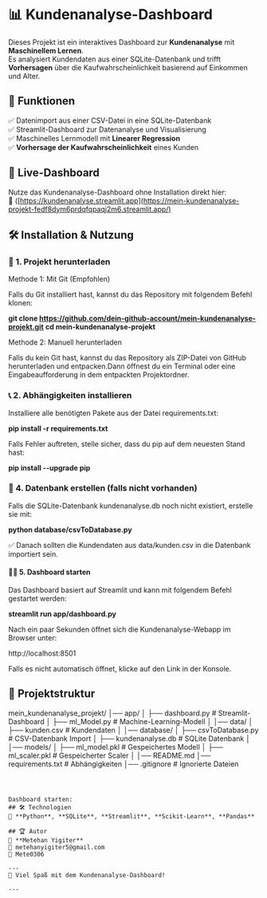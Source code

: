 # 📊 Kundenanalyse-Dashboard

Dieses Projekt ist ein interaktives Dashboard zur **Kundenanalyse** mit **Maschinellem Lernen**.  
Es analysiert Kundendaten aus einer SQLite-Datenbank und trifft **Vorhersagen** über die Kaufwahrscheinlichkeit basierend auf Einkommen und Alter.

## 🚀 Funktionen
✅ Datenimport aus einer CSV-Datei in eine SQLite-Datenbank  
✅ Streamlit-Dashboard zur Datenanalyse und Visualisierung  
✅ Maschinelles Lernmodell mit **Linearer Regression**  
✅ **Vorhersage der Kaufwahrscheinlichkeit** eines Kunden  


## 🚀 Live-Dashboard
Nutze das Kundenanalyse-Dashboard ohne Installation direkt hier:  
🔗 ([https://kundenanalyse.streamlit.app](https://mein-kundenanalyse-projekt-fedf8dym6prdqfqpaqj2m6.streamlit.app/)

## 🛠️ Installation & Nutzung

### 🚀 1. Projekt herunterladen

Methode 1: Mit Git (Empfohlen)

Falls du Git installiert hast, kannst du das Repository mit folgendem Befehl klonen:

**git clone https://github.com/dein-github-account/mein-kundenanalyse-projekt.git**
**cd mein-kundenanalyse-projekt**

Methode 2: Manuell herunterladen

Falls du kein Git hast, kannst du das Repository als ZIP-Datei von GitHub herunterladen und entpacken.Dann öffnest du ein Terminal oder eine Eingabeaufforderung in dem entpackten Projektordner.


### 📞 2. Abhängigkeiten installieren

Installiere alle benötigten Pakete aus der Datei requirements.txt:

**pip install -r requirements.txt**

Falls Fehler auftreten, stelle sicher, dass du pip auf dem neuesten Stand hast:

**pip install --upgrade pip**

### 📂 4. Datenbank erstellen (falls nicht vorhanden)

Falls die SQLite-Datenbank kundenanalyse.db noch nicht existiert, erstelle sie mit:

**python database/csvToDatabase.py**

✅ Danach sollten die Kundendaten aus data/kunden.csv in die Datenbank importiert sein.

#### 🏃‍♂️ 5. Dashboard starten

Das Dashboard basiert auf Streamlit und kann mit folgendem Befehl gestartet werden:

**streamlit run app/dashboard.py**

Nach ein paar Sekunden öffnet sich die Kundenanalyse-Webapp im Browser unter:

http://localhost:8501

Falls es nicht automatisch öffnet, klicke auf den Link in der Konsole.

## 🐂 Projektstruktur 

mein_kundenanalyse_projekt/
│── app/
│   ├── dashboard.py          # Streamlit-Dashboard
│   ├── ml_Model.py           # Machine-Learning-Modell
│
│── data/
│   ├── kunden.csv            # Kundendaten
│
│── database/
│   ├── csvToDatabase.py      # CSV-Datenbank Import
│   ├── kundenanalyse.db      # SQLite Datenbank
│
│── models/
│   ├── ml_model.pkl          # Gespeichertes Modell
│   ├── ml_scaler.pkl         # Gespeicherter Scaler
│
│── README.md
│── requirements.txt          # Abhängigkeiten
│── .gitignore                # Ignorierte Dateien
```



Dashboard starten:
## 🛠 Technologien  
📌 **Python**, **SQLite**, **Streamlit**, **Scikit-Learn**, **Pandas**

## 🏆 Autor  
👤 **Metehan Yigiter**  
📧 metehanyigiter5@gmail.com  
📌 Mete0306  

---
🎉 Viel Spaß mit dem Kundenanalyse-Dashboard!  

---
